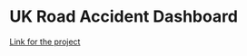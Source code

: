 ﻿# UK Road Accident Dashboard
[Link for the project](https://drive.google.com/drive/folders/1xBFgnvScDcN24qmhPPjRNHilTTvaOfMO?usp=drive_link)



